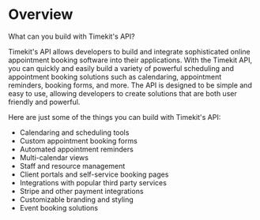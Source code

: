 # Overview

What can you build with Timekit's API?

Timekit's API allows developers to build and integrate sophisticated online appointment booking software into their applications. With the Timekit API, you can quickly and easily build a variety of powerful scheduling and appointment booking solutions such as calendaring, appointment reminders, booking forms, and more. The API is designed to be simple and easy to use, allowing developers to create solutions that are both user friendly and powerful.

Here are just some of the things you can build with Timekit's API:

- Calendaring and scheduling tools
- Custom appointment booking forms
- Automated appointment reminders
- Multi-calendar views
- Staff and resource management
- Client portals and self-service booking pages
- Integrations with popular third party services
- Stripe and other payment integrations
- Customizable branding and styling
- Event booking solutions
